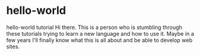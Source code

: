 # hello-world
hello-world tutorial
Hi there. This is a person who is stumbling through these tutorials trying to learn a new language and how to use it. Maybe in a few years I'll finally know what this is all about and be able to develop web sites.
